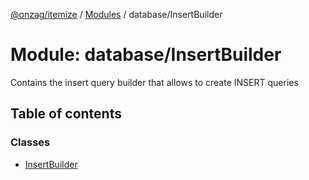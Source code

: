 [@onzag/itemize](../README.md) / [Modules](../modules.md) / database/InsertBuilder

# Module: database/InsertBuilder

Contains the insert query builder that allows to create INSERT queries

## Table of contents

### Classes

- [InsertBuilder](../classes/database_InsertBuilder.InsertBuilder.md)
